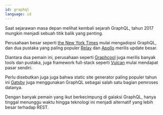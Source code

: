 ```yaml
---
id: graphql  
language: id
---
```


Saat sejarawan masa depan melihat kembali sejarah GraphQL, tahun 2017 mungkin menjadi sebuah titik balik yang penting.

Perusahaan besar seperti [the New York Times](https://open.nytimes.com/react-relay-and-graphql-under-the-hood-of-the-times-website-redesign-22fb62ea9764) mulai mengadopsi GraphQL, dan dua pustaka yang paling populer [Relay](https://code.facebook.com/posts/1362748677097871/relay-modern-simpler-faster-more-extensible/) dan [Apollo](https://dev-blog.apollodata.com/apollo-client-2-0-5c8d0affcec7) merilis update besar.

Diantara dua pemain ini, perusahaan seperti [Graphcool](http://www.graph.cool/) juga merilis banyak tools dan pustaka, juga framework full-stack seperti [Vulcan](http://vulcanjs.org) mulai mendapat pasar sendiri.

Perlu disebutkan juga juga bahwa static site generator paling populer tahun ini [Gatsby](http://gatsbyjs.org) juga menggunakan GraphQL sebagai salah satu bagian pemroses datanya.

Dengan banyak pemain yang ikut berkecimpung di galaksi GraphQL, hanya tinggal menunggu waktu hingga teknologi ini menjadi alternatif yang lebih besar terhadap REST.
